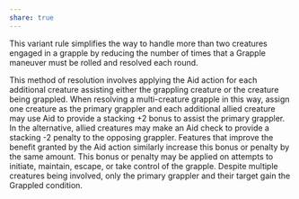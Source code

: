```yaml
---
share: true
---
```


This variant rule simplifies the way to handle more than two creatures engaged in a grapple by reducing the number of times that a Grapple maneuver must be rolled and resolved each round.

This method of resolution involves applying the Aid action for each additional creature assisting either the grappling creature or the creature being grappled. When resolving a multi-creature grapple in this way, assign one creature as the primary grappler and each additional allied creature may use Aid to provide a stacking +2 bonus to assist the primary grappler. In the alternative, allied creatures may make an Aid check to provide a stacking -2 penalty to the opposing grappler. Features that improve the benefit granted by the Aid action similarly increase this bonus or penalty by the same amount. This bonus or penalty may be applied on attempts to initiate, maintain, escape, or take control of the grapple. Despite multiple creatures being involved, only the primary grappler and their target gain the Grappled condition.